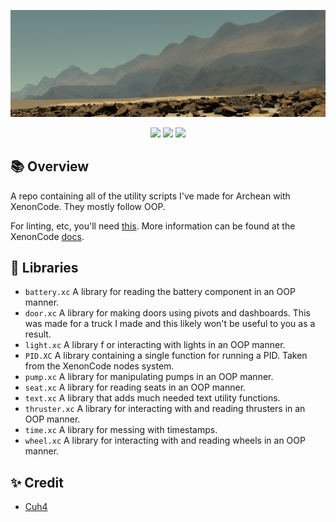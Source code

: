 ![In-Game Screenshot](imgs/1.png)

<div align="center">
    <img src="https://img.shields.io/badge/Archean-grey?style=for-the-badge">
    <img src="https://img.shields.io/badge/XenonCode-%232C2D72.svg?style=for-the-badge&logoColor=white">
    <img src="https://img.shields.io/badge/Utilities-9e6244?style=for-the-badge">
</div>

## 📚 Overview
A repo containing all of the utility scripts I've made for Archean with XenonCode. They mostly follow OOP.

For linting, etc, you'll need [this](https://github.com/batcholi/XenonCode/raw/master/build/xenoncode.exe). More information can be found at the XenonCode [docs](https://wiki.archean.space/xenoncode/documentation.html#testing-xenoncode).

## 📑 Libraries
- `battery.xc` A library for reading the battery component in an OOP manner.
- `door.xc` A library for making doors using pivots and dashboards. This was made for a truck I made and this likely won't be useful to you as a result.
- `light.xc` A library f or interacting with lights in an OOP manner.
- `PID.XC` A library containing a single function for running a PID. Taken from the XenonCode nodes system.
- `pump.xc` A library for manipulating pumps in an OOP manner.
- `seat.xc` A library for reading seats in an OOP manner.
- `text.xc` A library that adds much needed text utility functions.
- `thruster.xc` A library for interacting with and reading thrusters in an OOP manner.
- `time.xc` A library for messing with timestamps.
- `wheel.xc` A library for interacting with and reading wheels in an OOP manner. 

## ✨ Credit
- [Cuh4](https://github.com/Cuh4)